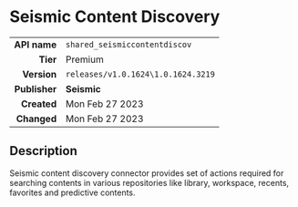 # Seismic Content Discovery
| | |
|-:|-|
|**API name**|`shared_seismiccontentdiscov`|
|**Tier**|Premium|
|**Version**|`releases/v1.0.1624\1.0.1624.3219`|
|**Publisher**|**Seismic**|
|**Created**|Mon Feb 27 2023|
|**Changed**|Mon Feb 27 2023|

## Description
Seismic content discovery connector provides set of actions required for searching contents in various repositories like library, workspace, recents, favorites and predictive contents.
